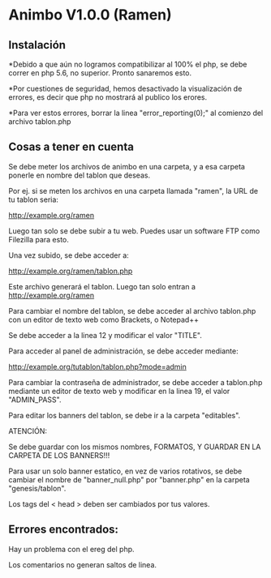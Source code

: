 Animbo V1.0.0 (Ramen)
====================
Instalación
------------
*Debido a que aún no logramos compatibilizar al 100% el php, se debe correr en php 5.6, no superior. Pronto sanaremos esto.

*Por cuestiones de seguridad, hemos desactivado la visualización de errores, es decir que php no mostrará al publico los erores.

*Para ver estos errores, borrar la linea "error_reporting(0);" al comienzo del archivo tablon.php

Cosas a tener en cuenta
-----------------------
Se debe meter los archivos de animbo en una carpeta, y a esa carpeta ponerle en nombre del tablon que deseas.

Por ej. si se meten los archivos en una carpeta llamada "ramen", la URL de tu tablon seria:

http://example.org/ramen

Luego tan solo se debe subir a tu web. Puedes usar un software FTP como Filezilla para esto.

Una vez subido, se debe acceder a:

http://example.org/ramen/tablon.php

Este archivo generará el tablon. Luego tan solo entran a http://example.org/ramen

Para cambiar el nombre del tablon, se debe acceder al archivo tablon.php con un editor de texto web como Brackets, o Notepad++

Se debe acceder a la linea 12 y modificar el valor "TITLE".

Para acceder al panel de administración, se debe acceder mediante:

http://example.org/tutablon/tablon.php?mode=admin

Para cambiar la contraseña de administrador, se debe acceder a tablon.php mediante un editor de texto web y modificar en la linea 19, el valor
"ADMIN_PASS".

Para editar los banners del tablon, se debe ir a la carpeta "editables".

ATENCIÓN:

Se debe guardar con los mismos nombres, FORMATOS, Y GUARDAR EN LA CARPETA DE LOS BANNERS!!!

Para usar un solo banner estatico, en vez de varios rotativos, se debe cambiar el nombre de "banner_null.php" por "banner.php"
en la carpeta "genesis/tablon".

Los tags del < head > deben ser cambiados por tus valores.

Errores encontrados:
-------------------
Hay un problema con el ereg del php.

Los comentarios no generan saltos de linea.


